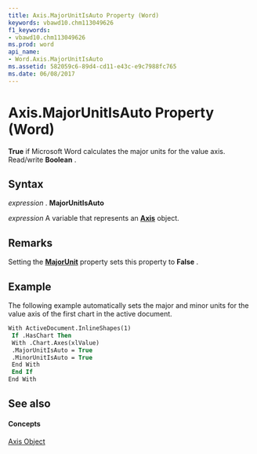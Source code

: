 ```yaml
---
title: Axis.MajorUnitIsAuto Property (Word)
keywords: vbawd10.chm113049626
f1_keywords:
- vbawd10.chm113049626
ms.prod: word
api_name:
- Word.Axis.MajorUnitIsAuto
ms.assetid: 582059c6-89d4-cd11-e43c-e9c7988fc765
ms.date: 06/08/2017
---
```



# Axis.MajorUnitIsAuto Property (Word)

 **True** if Microsoft Word calculates the major units for the value axis. Read/write **Boolean** .


## Syntax

 _expression_ . **MajorUnitIsAuto**

 _expression_ A variable that represents an **[Axis](axis-object-word.md)** object.


## Remarks

Setting the **[MajorUnit](axis-majorunit-property-word.md)** property sets this property to **False** .


## Example

The following example automatically sets the major and minor units for the value axis of the first chart in the active document.


```vb
With ActiveDocument.InlineShapes(1) 
 If .HasChart Then 
 With .Chart.Axes(xlValue) 
 .MajorUnitIsAuto = True 
 .MinorUnitIsAuto = True 
 End With 
 End If 
End With 

```


## See also


#### Concepts


[Axis Object](axis-object-word.md)

